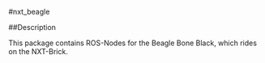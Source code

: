#nxt_beagle

##Description

This package contains ROS-Nodes for the Beagle Bone Black, which rides on the NXT-Brick.

